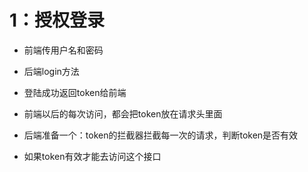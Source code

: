 # 1：授权登录

- 前端传用户名和密码

- 后端login方法
- 登陆成功返回token给前端
- 前端以后的每次访问，都会把token放在请求头里面

- 后端准备一个：token的拦截器拦截每一次的请求，判断token是否有效
- 如果token有效才能去访问这个接口